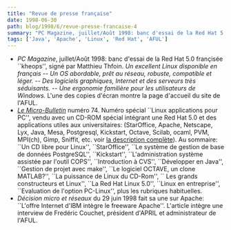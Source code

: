 ```yaml
---
title: "Revue de presse française"
date: 1998-06-30
path: blog/1998/6/revue-presse-francaise-4
summary: "PC Magazine, juillet/Août 1998: banc d'essai de la Red Hat 5.0 françisée ``kheops'', signé par Matthieu Thfoin."
tags: ['Java', 'Apache', 'Linux', 'Red Hat', 'AFUL']
---
```


<UL>

<LI><EM>PC Magazine</EM>, juillet/Août 1998: banc d'essai de la Red Hat 5.0
françisée ``kheops'', signé par Matthieu Thfoin.
<EM>Un excellent Linux disponible en français -- Un OS
abordable, prêt au réseau, robuste, compatible et léger. -- Des logiciels
graphiques, Internet et des serveurs très séduisants. -- Une ergonomie
familière pour les utilisateurs de Windows.</EM> L'une des copies d'écran
montre la page d'accueil du site de l'AFUL.
<LI><EM><A HREF="http://www.lmb.cnrs.fr/LMB.html">Le
Micro-Bulletin</A></EM> numéro 74. Numéro spécial ``Linux
applications pour PC'', vendu avec un CD-ROM spécial intégrant
une Red Hat 5.0 et des applications utiles aux universitaires:
(StarOffice, Apache, Netscape, Lyx, Java, Mesa, Postgresql,
Kickstart, Octave, Scilab, ocaml, PVM, MPI(ch), Gimp, Sniffit,
etc. voir <A HREF="http://www.lmb.cnrs.fr/CD-Rom2.html">la description
complète</A>). Au sommaire: ``Un CD libre pour Linux'', ``StarOffice'',
``Le système de gestion de base de données PostgreSQL'', ``Kickstart'',
``L'administration système assistée par l'outil COPS'', ``Introduction
à CVS'', ``Développer en Java'', ``Gestion de projet avec make'',
``Le logiciel OCTAVE, un clone MATLAB?'', ``La puissance de Linux du
CD-Rom'', `` Les grands constructeurs et Linux'', ``La Red Hat Linux
5.0'', ``Linux en entreprise'', ``Evaluation de l'option PC-Linux'',
plus les rubriques habituelles.

<LI><EM>Décision micro et réseaux</EM> du 29 juin 1998 fait sa une sur
Apache: ``L'offre Internet d'IBM intègre le freeware Apache''. L'article
intègre une interview de Fredéric Couchet, président d'APRIL et
administrateur de l'AFUL.
</UL>


